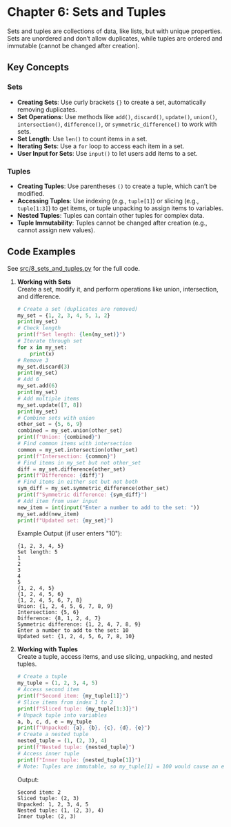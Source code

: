 # Chapter 6: Sets and Tuples

Sets and tuples are collections of data, like lists, but with unique properties. Sets are unordered and don’t allow duplicates, while tuples are ordered and immutable (cannot be changed after creation).

## Key Concepts
### Sets
- **Creating Sets**: Use curly brackets `{}` to create a set, automatically removing duplicates.
- **Set Operations**: Use methods like `add()`, `discard()`, `update()`, `union()`, `intersection()`, `difference()`, or `symmetric_difference()` to work with sets.
- **Set Length**: Use `len()` to count items in a set.
- **Iterating Sets**: Use a `for` loop to access each item in a set.
- **User Input for Sets**: Use `input()` to let users add items to a set.
### Tuples
- **Creating Tuples**: Use parentheses `()` to create a tuple, which can’t be modified.
- **Accessing Tuples**: Use indexing (e.g., `tuple[1]`) or slicing (e.g., `tuple[1:3]`) to get items, or tuple unpacking to assign items to variables.
- **Nested Tuples**: Tuples can contain other tuples for complex data.
- **Tuple Immutability**: Tuples cannot be changed after creation (e.g., cannot assign new values).

## Code Examples
See [src/8_sets_and_tuples.py](../../src/8_sets_and_tuples/8_sets_and_tuples.py) for the full code.

1. **Working with Sets**  
   Create a set, modify it, and perform operations like union, intersection, and difference.

   ```python
   # Create a set (duplicates are removed)
   my_set = {1, 2, 3, 4, 5, 1, 2}
   print(my_set)
   # Check length
   print(f"Set length: {len(my_set)}")
   # Iterate through set
   for x in my_set:
       print(x)
   # Remove 3
   my_set.discard(3)
   print(my_set)
   # Add 6
   my_set.add(6)
   print(my_set)
   # Add multiple items
   my_set.update([7, 8])
   print(my_set)
   # Combine sets with union
   other_set = {5, 6, 9}
   combined = my_set.union(other_set)
   print(f"Union: {combined}")
   # Find common items with intersection
   common = my_set.intersection(other_set)
   print(f"Intersection: {common}")
   # Find items in my_set but not other_set
   diff = my_set.difference(other_set)
   print(f"Difference: {diff}")
   # Find items in either set but not both
   sym_diff = my_set.symmetric_difference(other_set)
   print(f"Symmetric difference: {sym_diff}")
   # Add item from user input
   new_item = int(input("Enter a number to add to the set: "))
   my_set.add(new_item)
   print(f"Updated set: {my_set}")
   ```

   Example Output (if user enters "10"):
   ```
   {1, 2, 3, 4, 5}
   Set length: 5
   1
   2
   3
   4
   5
   {1, 2, 4, 5}
   {1, 2, 4, 5, 6}
   {1, 2, 4, 5, 6, 7, 8}
   Union: {1, 2, 4, 5, 6, 7, 8, 9}
   Intersection: {5, 6}
   Difference: {8, 1, 2, 4, 7}
   Symmetric difference: {1, 2, 4, 7, 8, 9}
   Enter a number to add to the set: 10
   Updated set: {1, 2, 4, 5, 6, 7, 8, 10}
   ```

2. **Working with Tuples**  
   Create a tuple, access items, and use slicing, unpacking, and nested tuples.

   ```python
   # Create a tuple
   my_tuple = (1, 2, 3, 4, 5)
   # Access second item
   print(f"Second item: {my_tuple[1]}")
   # Slice items from index 1 to 2
   print(f"Sliced tuple: {my_tuple[1:3]}")
   # Unpack tuple into variables
   a, b, c, d, e = my_tuple
   print(f"Unpacked: {a}, {b}, {c}, {d}, {e}")
   # Create a nested tuple
   nested_tuple = (1, (2, 3), 4)
   print(f"Nested tuple: {nested_tuple}")
   # Access inner tuple
   print(f"Inner tuple: {nested_tuple[1]}")
   # Note: Tuples are immutable, so my_tuple[1] = 100 would cause an error
   ```

   Output:
   ```
   Second item: 2
   Sliced tuple: (2, 3)
   Unpacked: 1, 2, 3, 4, 5
   Nested tuple: (1, (2, 3), 4)
   Inner tuple: (2, 3)
   ```